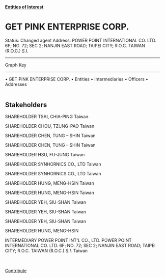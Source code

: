 #### [Entities of Interest](/list.html)
<link rel="stylesheet" type="text/css" href="../../assets/style.css">

<style>
body{background-image:url("http://eoi-graphs.s3-website-eu-west-1.amazonaws.com/GET_PINK_ENTERPRISE_CORP..png");background-repeat: no-repeat;background-size: contain;}
.markdown>p>span{background-color: white;}
</style>

# GET PINK ENTERPRISE CORP.
<span>Status: Changed agent
Address: POWER POINT INTERNATIONAL CO. LTD. 6F; NO. 72; SEC 2; NANJIN EAST ROAD; TAIPEI CITY; R.O.C. TAIWAN (R.O.C.) *S.I.*
</span>

---



<div class="legend">
Graph Key
<hr>
<span class="focus">• GET PINK ENTERPRISE CORP.</span>
<span class="entity">• Entities</span>
<span class="intermediary">• Intermediaries</span>
<span class="officer">• Officers</span>
<span class="address">• Addresses</span>
</div><br>


## Stakeholders
<span>SHAREHOLDER
TSAI, CHIA-PING
Taiwan
</span>

<span>SHAREHOLDER
CHOU, TZUNG-PAO
Taiwan
</span>

<span>SHAREHOLDER
CHEN, TUNG – SHIN
Taiwan
</span>

<span>SHAREHOLDER
CHEN, TUNG – SHIN
Taiwan
</span>

<span>SHAREHOLDER
HSU, FU-JUNG
Taiwan
</span>

<span>SHAREHOLDER
SYNHORNICS CO., LTD
Taiwan
</span>

<span>SHAREHOLDER
SYNHORNICS CO., LTD
Taiwan
</span>

<span>SHAREHOLDER
HUNG, MENG-HSIN
Taiwan
</span>

<span>SHAREHOLDER
HUNG, MENG-HSIN
Taiwan
</span>

<span>SHAREHOLDER
YEH, SIU-SHAN
Taiwan
</span>

<span>SHAREHOLDER
YEH, SIU-SHAN
Taiwan
</span>

<span>SHAREHOLDER
YEH, SIU-SHAN
Taiwan
</span>

<span>SHAREHOLDER
HUNG, MENG-HSIN
</span>

<span>INTERMEDIARY
POWER POINT INT'L CO., LTD.
POWER POINT INTERNATIONAL CO. LTD. 6F; NO. 72; SEC 2; NANJIN EAST ROAD; TAIPEI CITY; R.O.C. TAIWAN (R.O.C.) *S.I.*
Taiwan
</span>


<br><br><a class="contribute_button" href="Readme.md">Contribute</a>